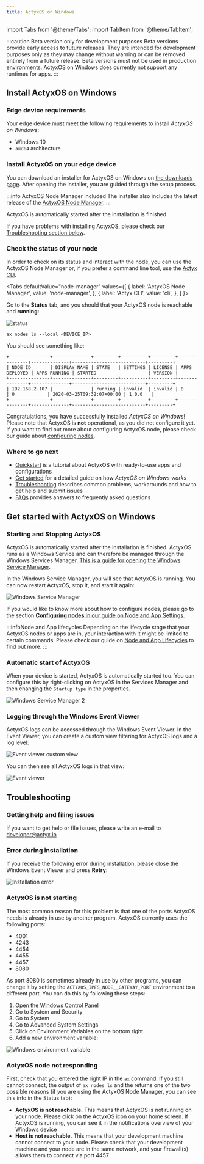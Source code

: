 ```yaml
---
title: ActyxOS on Windows
---
```


import Tabs from '@theme/Tabs';
import TabItem from '@theme/TabItem';

:::caution Beta version only for development purposes
Beta versions provide early access to future releases. They are intended for development purposes only as they may change without warning or can be removed entirely from a future release. Beta versions must not be used in production environments. ActyxOS on Windows does currently not support any runtimes for apps.
:::

## Install ActyxOS on Windows

### Edge device requirements

Your edge device must meet the following requirements to install <em>ActyxOS on Windows</em>:

- Windows 10
- `amd64` architecture

### Install ActyxOS on your edge device

You can download an installer for ActyxOS on Windows on [the downloads page](https://downloads.actyx.com/). After opening the installer, you are guided through the setup process.

:::info ActyxOS Node Manager included
The installer also includes the latest release of the [ActyxOS Node Manager](../tools/node-manager.md).
:::

ActyxOS is automatically started after the installation is finished.

If you have problems with installing ActyxOS, please check our [Troubleshooting section below](#troubleshooting).

### Check the status of your node

In order to check on its status and interact with the node, you can use the ActyxOS Node Manager or, if you prefer a command line tool, use the [Actyx CLI](../../cli/getting-started.md).

<Tabs
  defaultValue="node-manager"
  values={[
    { label: 'ActyxOS Node Manager', value: 'node-manager', },
    { label: 'Actyx CLI', value: 'cli', },
  ]
}>
<TabItem value="node-manager">

Go to the **Status** tab, and you should that your ActyxOS node is reachable and **running**:

![status](/images/os/node-manager-status-1.png)

</TabItem>
<TabItem value="cli">

```text
ax nodes ls --local <DEVICE_IP>
```

You should see something like:

```text
+---------------+--------------+---------+----------+---------+---------------+--------------+---------------------------+---------+
| NODE ID       | DISPLAY NAME | STATE   | SETTINGS | LICENSE | APPS DEPLOYED | APPS RUNNING | STARTED                   | VERSION |
+---------------+--------------+---------+----------+---------+---------------+--------------+---------------------------+---------+
| 192.168.2.107 |              | running | invalid  | invalid | 0             | 0            | 2020-03-25T09:32:07+00:00 | 1.0.0   |
+---------------+--------------+---------+----------+---------+---------------+--------------+---------------------------+---------+
```

</TabItem>
</Tabs>

Congratulations, you have successfully installed <em>ActyxOS on Windows</em>! Please note that ActyxOS is **not** operational, as you did not configure it yet. If you want to find out more about configuring ActyxOS node, please check our guide about [configuring nodes](/docs/os/advanced-guides/node-and-app-settings#configuring-nodes).

### Where to go next

- [Quickstart](/docs/quickstart) is a tutorial about ActyxOS with ready-to-use apps and configurations
- [Get started](#get-started-with-actyx-on-windows) for a detailed guide on how <em>ActyxOS on Windows works</em>
- [Troubleshooting](#troubleshooting) describes common problems, workarounds and how to get help and submit issues
- [FAQs](/docs/faq/supported-programming-languages) provides answers to frequently asked questions

## Get started with ActyxOS on Windows

### Starting and Stopping ActyxOS

ActyxOS is automatically started after the installation is finished. ActyxOS runs as a Windows Service and can therefore be managed through the Windows Services Manager. [This is a guide for opening the Windows Service Manager](https://www.thewindowsclub.com/open-windows-services).

In the Windows Service Manager, you will see that ActyxOS is running. You can now restart ActyxOS, stop it, and start it again:

![Windows Service Manager](/images/os/windows-service-manager.png)

If you would like to know more about how to configure nodes, please go to the section [**Configuring nodes** in our guide on Node and App Settings](/docs/os/advanced-guides/node-and-app-settings#configuring-nodes).

:::infoNode and App lifecycles
Depending on the lifecycle stage that your ActyxOS nodes or apps are in, your interaction with it might be limited to certain commands. Please check our guide on [Node and App Lifecycles](/docs/os/advanced-guides/node-and-app-lifecycle) to find out more.
:::

### Automatic start of ActyxOS

When your device is started, ActyxOS is automatically started too. You can configure this by right-clicking on ActyxOS in the Services Manager and then changing the `Startup type` in the properties.

![Windows Service Manager 2](/images/os/windows-service-manager-2.png)

### Logging through the Windows Event Viewer

ActyxOS logs can be accessed through the Windows Event Viewer. In the Event Viewer, you can create a custom view filtering for ActyxOS logs and a log level:

![Event viewer custom view](/images/os/windows-event-viewer-custom-view.png)

You can then see all ActyxOS logs in that view:

![Event viewer](/images/os/windows-event-viewer.png)

## Troubleshooting

### Getting help and filing issues

If you want to get help or file issues, please write an e-mail to developer@actyx.io

### Error during installation

If you receive the following error during installation, please close the Windows Event Viewer and press **Retry**:

![Installation error](/images/os/windows-installation-error.png)

### ActyxOS is not starting

The most common reason for this problem is that one of the ports ActyxOS needs is already in use by another program. ActyxOS currently uses the following ports:

- 4001
- 4243
- 4454
- 4455
- 4457
- 8080

As port 8080 is sometimes already in use by other programs, you can change it by setting the `ACTYXOS_IPFS_NODE__GATEWAY_PORT` environment to a different port. You can do this by following these steps:

1. [Open the Windows Control Panel](https://support.microsoft.com/en-us/help/13764/windows-where-is-control-panel)
2. Go to System and Security
3. Go to System
4. Go to Advanced System Settings
5. Click on Environment Variables on the bottom right
6. Add a new environment variable:

![Windows environment variable](/images/os/windows-environment-variables.png)

### ActyxOS node not responding

First, check that you entered the right IP in the `ax` command. If you still cannot connect, the output of `ax nodes ls` and the returns one of the two possible reasons (if you are using the ActyxOS Node Manager, you can see this info in the Status tab):

- **ActyxOS is not reachable.**
This means that ActyxOS is not running on your node. Please click on the ActyxOS icon on your home screen. If ActyxOS is running, you can see it in the notifications overview of your Windows device
- **Host is not reachable.** This means that your development machine cannot connect to your node. Please check that your development machine and your node are in the same network, and your firewall(s) allows them to connect via port 4457
